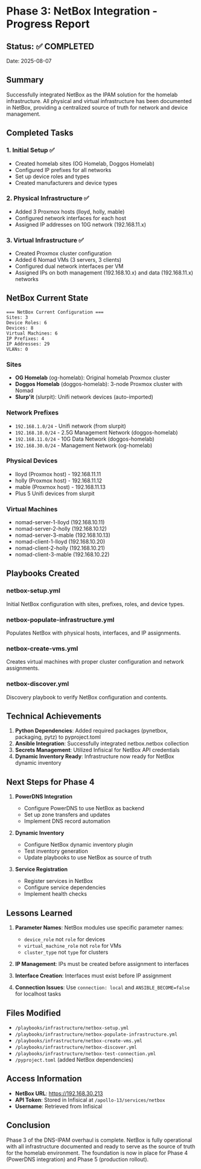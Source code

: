 # Phase 3: NetBox Integration - Progress Report

## Status: ✅ COMPLETED

Date: 2025-08-07

## Summary

Successfully integrated NetBox as the IPAM solution for the homelab infrastructure. All physical and virtual infrastructure has been documented in NetBox, providing a centralized source of truth for network and device management.

## Completed Tasks

### 1. Initial Setup ✅
- Created homelab sites (OG Homelab, Doggos Homelab)
- Configured IP prefixes for all networks
- Set up device roles and types
- Created manufacturers and device types

### 2. Physical Infrastructure ✅
- Added 3 Proxmox hosts (lloyd, holly, mable)
- Configured network interfaces for each host
- Assigned IP addresses on 10G network (192.168.11.x)

### 3. Virtual Infrastructure ✅
- Created Proxmox cluster configuration
- Added 6 Nomad VMs (3 servers, 3 clients)
- Configured dual network interfaces per VM
- Assigned IPs on both management (192.168.10.x) and data (192.168.11.x) networks

## NetBox Current State

```
=== NetBox Current Configuration ===
Sites: 3
Device Roles: 6
Devices: 8
Virtual Machines: 6
IP Prefixes: 4
IP Addresses: 29
VLANs: 0
```

### Sites
- **OG Homelab** (og-homelab): Original homelab Proxmox cluster
- **Doggos Homelab** (doggos-homelab): 3-node Proxmox cluster with Nomad
- **Slurp'it** (slurpit): Unifi network devices (auto-imported)

### Network Prefixes
- `192.168.1.0/24` - Unifi network (from slurpit)
- `192.168.10.0/24` - 2.5G Management Network (doggos-homelab)
- `192.168.11.0/24` - 10G Data Network (doggos-homelab)
- `192.168.30.0/24` - Management Network (og-homelab)

### Physical Devices
- lloyd (Proxmox host) - 192.168.11.11
- holly (Proxmox host) - 192.168.11.12
- mable (Proxmox host) - 192.168.11.13
- Plus 5 Unifi devices from slurpit

### Virtual Machines
- nomad-server-1-lloyd (192.168.10.11)
- nomad-server-2-holly (192.168.10.12)
- nomad-server-3-mable (192.168.10.13)
- nomad-client-1-lloyd (192.168.10.20)
- nomad-client-2-holly (192.168.10.21)
- nomad-client-3-mable (192.168.10.22)

## Playbooks Created

### netbox-setup.yml
Initial NetBox configuration with sites, prefixes, roles, and device types.

### netbox-populate-infrastructure.yml
Populates NetBox with physical hosts, interfaces, and IP assignments.

### netbox-create-vms.yml
Creates virtual machines with proper cluster configuration and network assignments.

### netbox-discover.yml
Discovery playbook to verify NetBox configuration and contents.

## Technical Achievements

1. **Python Dependencies**: Added required packages (pynetbox, packaging, pytz) to pyproject.toml
2. **Ansible Integration**: Successfully integrated netbox.netbox collection
3. **Secrets Management**: Utilized Infisical for NetBox API credentials
4. **Dynamic Inventory Ready**: Infrastructure now ready for NetBox dynamic inventory

## Next Steps for Phase 4

1. **PowerDNS Integration**
   - Configure PowerDNS to use NetBox as backend
   - Set up zone transfers and updates
   - Implement DNS record automation

2. **Dynamic Inventory**
   - Configure NetBox dynamic inventory plugin
   - Test inventory generation
   - Update playbooks to use NetBox as source of truth

3. **Service Registration**
   - Register services in NetBox
   - Configure service dependencies
   - Implement health checks

## Lessons Learned

1. **Parameter Names**: NetBox modules use specific parameter names:
   - `device_role` not `role` for devices
   - `virtual_machine_role` not `role` for VMs
   - `cluster_type` not `type` for clusters

2. **IP Management**: IPs must be created before assignment to interfaces

3. **Interface Creation**: Interfaces must exist before IP assignment

4. **Connection Issues**: Use `connection: local` and `ANSIBLE_BECOME=false` for localhost tasks

## Files Modified

- `/playbooks/infrastructure/netbox-setup.yml`
- `/playbooks/infrastructure/netbox-populate-infrastructure.yml`
- `/playbooks/infrastructure/netbox-create-vms.yml`
- `/playbooks/infrastructure/netbox-discover.yml`
- `/playbooks/infrastructure/netbox-test-connection.yml`
- `/pyproject.toml` (added NetBox dependencies)

## Access Information

- **NetBox URL**: https://192.168.30.213
- **API Token**: Stored in Infisical at `/apollo-13/services/netbox`
- **Username**: Retrieved from Infisical

## Conclusion

Phase 3 of the DNS-IPAM overhaul is complete. NetBox is fully operational with all infrastructure documented and ready to serve as the source of truth for the homelab environment. The foundation is now in place for Phase 4 (PowerDNS integration) and Phase 5 (production rollout).
